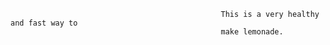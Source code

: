                                                    This is a very healthy and fast way to 
                                                   make lemonade.
